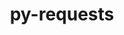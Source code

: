---
title: "py-requests"
layout: cache
categories: [package, develop-2024-10-27]
meta: {"versions": ["2.32.3"], "compilers": ["apple-clang@=15.0.0", "cce@=15.0.1", "gcc@=11.1.0", "gcc@=11.4.0", "gcc@=13.2.0", "gcc@=7.3.1", "gcc@=9.4.0", "oneapi@=2024.2.1"], "oss": ["amzn2", "rhel8", "ubuntu20.04", "ubuntu22.04", "ubuntu24.04", "ventura"], "platforms": ["darwin", "linux"], "targets": ["aarch64", "neoverse_n1", "neoverse_v1", "neoverse_v2", "ppc64le", "x86_64_v3", "zen4"], "stacks": ["aws-isc", "aws-isc-aarch64", "data-vis-sdk", "e4s", "e4s-cray-rhel", "e4s-neoverse-v2", "e4s-neoverse_v1", "e4s-oneapi", "e4s-power", "ml-darwin-aarch64-mps", "ml-linux-x86_64-cpu", "ml-linux-x86_64-cuda", "ml-linux-x86_64-rocm", "root"], "num_specs": 29, "num_specs_by_stack": {"ml-darwin-aarch64-mps": 2, "root": 29, "aws-isc-aarch64": 2, "aws-isc": 1, "e4s-cray-rhel": 1, "e4s-power": 3, "data-vis-sdk": 2, "e4s-neoverse_v1": 4, "e4s-neoverse-v2": 2, "e4s": 5, "e4s-oneapi": 4, "ml-linux-x86_64-cuda": 3, "ml-linux-x86_64-cpu": 3, "ml-linux-x86_64-rocm": 2}}
spec_details: [{"hash": "atc5rvcafk6t33edqbui3isognoaj7gd", "compiler": "apple-clang@=15.0.0", "versions": ["2.32.3"], "os": "ventura", "platform": "darwin", "target": "aarch64", "variants": ["build_system=python_pip", "~socks"], "stacks": ["ml-darwin-aarch64-mps", "root"], "size": "-", "tarball": "https://binaries.spack.io/develop-2024-10-27/build_cache/darwin-ventura-aarch64/apple-clang-15.0.0/py-requests-2.32.3/darwin-ventura-aarch64-apple-clang-15.0.0-py-requests-2.32.3-atc5rvcafk6t33edqbui3isognoaj7gd.spack"}, {"hash": "mibhk6rg65q5u6epsprnxvkzmtb5m7tq", "compiler": "apple-clang@=15.0.0", "versions": ["2.32.3"], "os": "ventura", "platform": "darwin", "target": "aarch64", "variants": ["build_system=python_pip", "~socks"], "stacks": ["ml-darwin-aarch64-mps", "root"], "size": "-", "tarball": "https://binaries.spack.io/develop-2024-10-27/build_cache/darwin-ventura-aarch64/apple-clang-15.0.0/py-requests-2.32.3/darwin-ventura-aarch64-apple-clang-15.0.0-py-requests-2.32.3-mibhk6rg65q5u6epsprnxvkzmtb5m7tq.spack"}, {"hash": "yevdy47tnhntqaiktwaunf6ymeyhorgi", "compiler": "gcc@=7.3.1", "versions": ["2.32.3"], "os": "amzn2", "platform": "linux", "target": "aarch64", "variants": ["build_system=python_pip", "~socks"], "stacks": ["root", "aws-isc-aarch64"], "size": "-", "tarball": "https://binaries.spack.io/develop-2024-10-27/build_cache/linux-amzn2-aarch64/gcc-7.3.1/py-requests-2.32.3/linux-amzn2-aarch64-gcc-7.3.1-py-requests-2.32.3-yevdy47tnhntqaiktwaunf6ymeyhorgi.spack"}, {"hash": "6xqupmxmhvtbsbuxxqjng5xpt2yv5ytn", "compiler": "gcc@=7.3.1", "versions": ["2.32.3"], "os": "amzn2", "platform": "linux", "target": "neoverse_n1", "variants": ["build_system=python_pip", "~socks"], "stacks": ["root", "aws-isc-aarch64"], "size": "-", "tarball": "https://binaries.spack.io/develop-2024-10-27/build_cache/linux-amzn2-neoverse_n1/gcc-7.3.1/py-requests-2.32.3/linux-amzn2-neoverse_n1-gcc-7.3.1-py-requests-2.32.3-6xqupmxmhvtbsbuxxqjng5xpt2yv5ytn.spack"}, {"hash": "e7ixx5bujhndmaghqzulrkz7n7g7fax6", "compiler": "gcc@=7.3.1", "versions": ["2.32.3"], "os": "amzn2", "platform": "linux", "target": "x86_64_v3", "variants": ["build_system=python_pip", "~socks"], "stacks": ["root", "aws-isc"], "size": "-", "tarball": "https://binaries.spack.io/develop-2024-10-27/build_cache/linux-amzn2-x86_64_v3/gcc-7.3.1/py-requests-2.32.3/linux-amzn2-x86_64_v3-gcc-7.3.1-py-requests-2.32.3-e7ixx5bujhndmaghqzulrkz7n7g7fax6.spack"}, {"hash": "bux5zr6kshbqpgxwrlbuvqt7otsy7ljp", "compiler": "cce@=15.0.1", "versions": ["2.32.3"], "os": "rhel8", "platform": "linux", "target": "zen4", "variants": ["build_system=python_pip", "~socks"], "stacks": ["e4s-cray-rhel", "root"], "size": "-", "tarball": "https://binaries.spack.io/develop-2024-10-27/build_cache/linux-rhel8-zen4/cce-15.0.1/py-requests-2.32.3/linux-rhel8-zen4-cce-15.0.1-py-requests-2.32.3-bux5zr6kshbqpgxwrlbuvqt7otsy7ljp.spack"}, {"hash": "2o7m4v5odnua6lzggbdjlze7ukgwckba", "compiler": "gcc@=9.4.0", "versions": ["2.32.3"], "os": "ubuntu20.04", "platform": "linux", "target": "ppc64le", "variants": ["build_system=python_pip", "~socks"], "stacks": ["root", "e4s-power"], "size": "-", "tarball": "https://binaries.spack.io/develop-2024-10-27/build_cache/linux-ubuntu20.04-ppc64le/gcc-9.4.0/py-requests-2.32.3/linux-ubuntu20.04-ppc64le-gcc-9.4.0-py-requests-2.32.3-2o7m4v5odnua6lzggbdjlze7ukgwckba.spack"}, {"hash": "kotnlq3zj5vtva3iqwtastbddpbyhuka", "compiler": "gcc@=9.4.0", "versions": ["2.32.3"], "os": "ubuntu20.04", "platform": "linux", "target": "ppc64le", "variants": ["build_system=python_pip", "~socks"], "stacks": ["root", "e4s-power"], "size": "-", "tarball": "https://binaries.spack.io/develop-2024-10-27/build_cache/linux-ubuntu20.04-ppc64le/gcc-9.4.0/py-requests-2.32.3/linux-ubuntu20.04-ppc64le-gcc-9.4.0-py-requests-2.32.3-kotnlq3zj5vtva3iqwtastbddpbyhuka.spack"}, {"hash": "fd5t7fwo4sey6jemhpfgnrpuafrflaxw", "compiler": "gcc@=9.4.0", "versions": ["2.32.3"], "os": "ubuntu20.04", "platform": "linux", "target": "ppc64le", "variants": ["build_system=python_pip", "~socks"], "stacks": ["root", "e4s-power"], "size": "-", "tarball": "https://binaries.spack.io/develop-2024-10-27/build_cache/linux-ubuntu20.04-ppc64le/gcc-9.4.0/py-requests-2.32.3/linux-ubuntu20.04-ppc64le-gcc-9.4.0-py-requests-2.32.3-fd5t7fwo4sey6jemhpfgnrpuafrflaxw.spack"}, {"hash": "4mtq3y2mf4macsnseaytp77jwvyg2vrj", "compiler": "gcc@=11.1.0", "versions": ["2.32.3"], "os": "ubuntu20.04", "platform": "linux", "target": "x86_64_v3", "variants": ["build_system=python_pip", "~socks"], "stacks": ["data-vis-sdk", "root"], "size": "-", "tarball": "https://binaries.spack.io/develop-2024-10-27/build_cache/linux-ubuntu20.04-x86_64_v3/gcc-11.1.0/py-requests-2.32.3/linux-ubuntu20.04-x86_64_v3-gcc-11.1.0-py-requests-2.32.3-4mtq3y2mf4macsnseaytp77jwvyg2vrj.spack"}, {"hash": "fwtm6fdxb7t6t5zllnlsgsgpilieb5vy", "compiler": "gcc@=11.1.0", "versions": ["2.32.3"], "os": "ubuntu20.04", "platform": "linux", "target": "x86_64_v3", "variants": ["build_system=python_pip", "~socks"], "stacks": ["data-vis-sdk", "root"], "size": "-", "tarball": "https://binaries.spack.io/develop-2024-10-27/build_cache/linux-ubuntu20.04-x86_64_v3/gcc-11.1.0/py-requests-2.32.3/linux-ubuntu20.04-x86_64_v3-gcc-11.1.0-py-requests-2.32.3-fwtm6fdxb7t6t5zllnlsgsgpilieb5vy.spack"}, {"hash": "j7oam3ihdr5aypsrxczgljsws6ivar4m", "compiler": "gcc@=11.4.0", "versions": ["2.32.3"], "os": "ubuntu22.04", "platform": "linux", "target": "neoverse_v1", "variants": ["build_system=python_pip", "~socks"], "stacks": ["root", "e4s-neoverse_v1"], "size": "-", "tarball": "https://binaries.spack.io/develop-2024-10-27/build_cache/linux-ubuntu22.04-neoverse_v1/gcc-11.4.0/py-requests-2.32.3/linux-ubuntu22.04-neoverse_v1-gcc-11.4.0-py-requests-2.32.3-j7oam3ihdr5aypsrxczgljsws6ivar4m.spack"}, {"hash": "bz53ruy3ltdjjerjlomitdjud2k5ezin", "compiler": "gcc@=11.4.0", "versions": ["2.32.3"], "os": "ubuntu22.04", "platform": "linux", "target": "neoverse_v1", "variants": ["build_system=python_pip", "~socks"], "stacks": ["root", "e4s-neoverse_v1"], "size": "-", "tarball": "https://binaries.spack.io/develop-2024-10-27/build_cache/linux-ubuntu22.04-neoverse_v1/gcc-11.4.0/py-requests-2.32.3/linux-ubuntu22.04-neoverse_v1-gcc-11.4.0-py-requests-2.32.3-bz53ruy3ltdjjerjlomitdjud2k5ezin.spack"}, {"hash": "y6rlfv7pxetc7hiio6s6utzxhli3wpaq", "compiler": "gcc@=11.4.0", "versions": ["2.32.3"], "os": "ubuntu22.04", "platform": "linux", "target": "neoverse_v1", "variants": ["build_system=python_pip", "~socks"], "stacks": ["root", "e4s-neoverse_v1"], "size": "-", "tarball": "https://binaries.spack.io/develop-2024-10-27/build_cache/linux-ubuntu22.04-neoverse_v1/gcc-11.4.0/py-requests-2.32.3/linux-ubuntu22.04-neoverse_v1-gcc-11.4.0-py-requests-2.32.3-y6rlfv7pxetc7hiio6s6utzxhli3wpaq.spack"}, {"hash": "bvql64iqagyvh3pio72nndu442d6d5f3", "compiler": "gcc@=11.4.0", "versions": ["2.32.3"], "os": "ubuntu22.04", "platform": "linux", "target": "neoverse_v1", "variants": ["build_system=python_pip", "~socks"], "stacks": ["root", "e4s-neoverse_v1"], "size": "-", "tarball": "https://binaries.spack.io/develop-2024-10-27/build_cache/linux-ubuntu22.04-neoverse_v1/gcc-11.4.0/py-requests-2.32.3/linux-ubuntu22.04-neoverse_v1-gcc-11.4.0-py-requests-2.32.3-bvql64iqagyvh3pio72nndu442d6d5f3.spack"}, {"hash": "zuuzchtqn2ipzex65gciom76heaflnou", "compiler": "gcc@=11.4.0", "versions": ["2.32.3"], "os": "ubuntu22.04", "platform": "linux", "target": "neoverse_v2", "variants": ["build_system=python_pip", "~socks"], "stacks": ["root", "e4s-neoverse-v2"], "size": "-", "tarball": "https://binaries.spack.io/develop-2024-10-27/build_cache/linux-ubuntu22.04-neoverse_v2/gcc-11.4.0/py-requests-2.32.3/linux-ubuntu22.04-neoverse_v2-gcc-11.4.0-py-requests-2.32.3-zuuzchtqn2ipzex65gciom76heaflnou.spack"}, {"hash": "53tdvdp2ims2zxb255exo7tf477fnvng", "compiler": "gcc@=11.4.0", "versions": ["2.32.3"], "os": "ubuntu22.04", "platform": "linux", "target": "neoverse_v2", "variants": ["build_system=python_pip", "~socks"], "stacks": ["root", "e4s-neoverse-v2"], "size": "-", "tarball": "https://binaries.spack.io/develop-2024-10-27/build_cache/linux-ubuntu22.04-neoverse_v2/gcc-11.4.0/py-requests-2.32.3/linux-ubuntu22.04-neoverse_v2-gcc-11.4.0-py-requests-2.32.3-53tdvdp2ims2zxb255exo7tf477fnvng.spack"}, {"hash": "2s2ho22fh64nasoaumgxki5hbv3u4lht", "compiler": "gcc@=11.4.0", "versions": ["2.32.3"], "os": "ubuntu22.04", "platform": "linux", "target": "x86_64_v3", "variants": ["build_system=python_pip", "~socks"], "stacks": ["root", "e4s"], "size": "-", "tarball": "https://binaries.spack.io/develop-2024-10-27/build_cache/linux-ubuntu22.04-x86_64_v3/gcc-11.4.0/py-requests-2.32.3/linux-ubuntu22.04-x86_64_v3-gcc-11.4.0-py-requests-2.32.3-2s2ho22fh64nasoaumgxki5hbv3u4lht.spack"}, {"hash": "ko3ox25xj6zgcb47r7is5tzfz4r5zd4o", "compiler": "gcc@=11.4.0", "versions": ["2.32.3"], "os": "ubuntu22.04", "platform": "linux", "target": "x86_64_v3", "variants": ["build_system=python_pip", "~socks"], "stacks": ["root", "e4s"], "size": "-", "tarball": "https://binaries.spack.io/develop-2024-10-27/build_cache/linux-ubuntu22.04-x86_64_v3/gcc-11.4.0/py-requests-2.32.3/linux-ubuntu22.04-x86_64_v3-gcc-11.4.0-py-requests-2.32.3-ko3ox25xj6zgcb47r7is5tzfz4r5zd4o.spack"}, {"hash": "ygle5famsg67bidbp2ukeqdux6ssab3q", "compiler": "gcc@=11.4.0", "versions": ["2.32.3"], "os": "ubuntu22.04", "platform": "linux", "target": "x86_64_v3", "variants": ["build_system=python_pip", "~socks"], "stacks": ["root", "e4s"], "size": "-", "tarball": "https://binaries.spack.io/develop-2024-10-27/build_cache/linux-ubuntu22.04-x86_64_v3/gcc-11.4.0/py-requests-2.32.3/linux-ubuntu22.04-x86_64_v3-gcc-11.4.0-py-requests-2.32.3-ygle5famsg67bidbp2ukeqdux6ssab3q.spack"}, {"hash": "tgrvohtgzn3tctcwhcl2mqfc3hwhsczs", "compiler": "gcc@=11.4.0", "versions": ["2.32.3"], "os": "ubuntu22.04", "platform": "linux", "target": "x86_64_v3", "variants": ["build_system=python_pip", "~socks"], "stacks": ["root", "e4s"], "size": "-", "tarball": "https://binaries.spack.io/develop-2024-10-27/build_cache/linux-ubuntu22.04-x86_64_v3/gcc-11.4.0/py-requests-2.32.3/linux-ubuntu22.04-x86_64_v3-gcc-11.4.0-py-requests-2.32.3-tgrvohtgzn3tctcwhcl2mqfc3hwhsczs.spack"}, {"hash": "pdymrlndolpiwdnr5tvohgpbpdztx5qy", "compiler": "gcc@=11.4.0", "versions": ["2.32.3"], "os": "ubuntu22.04", "platform": "linux", "target": "x86_64_v3", "variants": ["build_system=python_pip", "~socks"], "stacks": ["root", "e4s"], "size": "-", "tarball": "https://binaries.spack.io/develop-2024-10-27/build_cache/linux-ubuntu22.04-x86_64_v3/gcc-11.4.0/py-requests-2.32.3/linux-ubuntu22.04-x86_64_v3-gcc-11.4.0-py-requests-2.32.3-pdymrlndolpiwdnr5tvohgpbpdztx5qy.spack"}, {"hash": "gmqwl5y6neaa475rdmby253i5nsapyai", "compiler": "oneapi@=2024.2.1", "versions": ["2.32.3"], "os": "ubuntu22.04", "platform": "linux", "target": "x86_64_v3", "variants": ["build_system=python_pip", "~socks"], "stacks": ["root", "e4s-oneapi"], "size": "-", "tarball": "https://binaries.spack.io/develop-2024-10-27/build_cache/linux-ubuntu22.04-x86_64_v3/oneapi-2024.2.1/py-requests-2.32.3/linux-ubuntu22.04-x86_64_v3-oneapi-2024.2.1-py-requests-2.32.3-gmqwl5y6neaa475rdmby253i5nsapyai.spack"}, {"hash": "ytqhfyy75zs2v4pcv6t2tgfor4ywo5rz", "compiler": "oneapi@=2024.2.1", "versions": ["2.32.3"], "os": "ubuntu22.04", "platform": "linux", "target": "x86_64_v3", "variants": ["build_system=python_pip", "~socks"], "stacks": ["root", "e4s-oneapi"], "size": "-", "tarball": "https://binaries.spack.io/develop-2024-10-27/build_cache/linux-ubuntu22.04-x86_64_v3/oneapi-2024.2.1/py-requests-2.32.3/linux-ubuntu22.04-x86_64_v3-oneapi-2024.2.1-py-requests-2.32.3-ytqhfyy75zs2v4pcv6t2tgfor4ywo5rz.spack"}, {"hash": "5d5zwdgae6kp2dsi6ce423bnb7o3w2eh", "compiler": "oneapi@=2024.2.1", "versions": ["2.32.3"], "os": "ubuntu22.04", "platform": "linux", "target": "x86_64_v3", "variants": ["build_system=python_pip", "~socks"], "stacks": ["root", "e4s-oneapi"], "size": "-", "tarball": "https://binaries.spack.io/develop-2024-10-27/build_cache/linux-ubuntu22.04-x86_64_v3/oneapi-2024.2.1/py-requests-2.32.3/linux-ubuntu22.04-x86_64_v3-oneapi-2024.2.1-py-requests-2.32.3-5d5zwdgae6kp2dsi6ce423bnb7o3w2eh.spack"}, {"hash": "kowcqmjzownvs3gzhk2k5ywxhw3djiio", "compiler": "oneapi@=2024.2.1", "versions": ["2.32.3"], "os": "ubuntu22.04", "platform": "linux", "target": "x86_64_v3", "variants": ["build_system=python_pip", "~socks"], "stacks": ["root", "e4s-oneapi"], "size": "-", "tarball": "https://binaries.spack.io/develop-2024-10-27/build_cache/linux-ubuntu22.04-x86_64_v3/oneapi-2024.2.1/py-requests-2.32.3/linux-ubuntu22.04-x86_64_v3-oneapi-2024.2.1-py-requests-2.32.3-kowcqmjzownvs3gzhk2k5ywxhw3djiio.spack"}, {"hash": "bytl6i7vgykagzfhxzr3rqafifetssni", "compiler": "gcc@=13.2.0", "versions": ["2.32.3"], "os": "ubuntu24.04", "platform": "linux", "target": "x86_64_v3", "variants": ["build_system=python_pip", "~socks"], "stacks": ["root", "ml-linux-x86_64-cuda", "ml-linux-x86_64-cpu"], "size": "-", "tarball": "https://binaries.spack.io/develop-2024-10-27/build_cache/linux-ubuntu24.04-x86_64_v3/gcc-13.2.0/py-requests-2.32.3/linux-ubuntu24.04-x86_64_v3-gcc-13.2.0-py-requests-2.32.3-bytl6i7vgykagzfhxzr3rqafifetssni.spack"}, {"hash": "m72lahxuulwg4ky7r4kczcqc5l46yi4f", "compiler": "gcc@=13.2.0", "versions": ["2.32.3"], "os": "ubuntu24.04", "platform": "linux", "target": "x86_64_v3", "variants": ["build_system=python_pip", "~socks"], "stacks": ["root", "ml-linux-x86_64-cuda", "ml-linux-x86_64-cpu", "ml-linux-x86_64-rocm"], "size": "-", "tarball": "https://binaries.spack.io/develop-2024-10-27/build_cache/linux-ubuntu24.04-x86_64_v3/gcc-13.2.0/py-requests-2.32.3/linux-ubuntu24.04-x86_64_v3-gcc-13.2.0-py-requests-2.32.3-m72lahxuulwg4ky7r4kczcqc5l46yi4f.spack"}, {"hash": "luek5gwvavkuyvogaq5nl2pnhves65gl", "compiler": "gcc@=13.2.0", "versions": ["2.32.3"], "os": "ubuntu24.04", "platform": "linux", "target": "x86_64_v3", "variants": ["build_system=python_pip", "~socks"], "stacks": ["root", "ml-linux-x86_64-cuda", "ml-linux-x86_64-cpu", "ml-linux-x86_64-rocm"], "size": "-", "tarball": "https://binaries.spack.io/develop-2024-10-27/build_cache/linux-ubuntu24.04-x86_64_v3/gcc-13.2.0/py-requests-2.32.3/linux-ubuntu24.04-x86_64_v3-gcc-13.2.0-py-requests-2.32.3-luek5gwvavkuyvogaq5nl2pnhves65gl.spack"}]
---